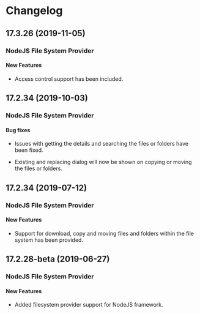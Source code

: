 # Changelog

## 17.3.26 (2019-11-05)

### NodeJS File System Provider

#### New Features

- Access control support has been included.

## 17.2.34 (2019-10-03)

### NodeJS File System Provider

#### Bug fixes

- Issues with getting the details and searching the files or folders have been fixed.

- Existing and replacing dialog will now be shown on copying or moving the files or folders.

## 17.2.34 (2019-07-12)

### NodeJS File System Provider

#### New Features

- Support for download, copy and moving files and folders within the file system has been provided.

## 17.2.28-beta (2019-06-27)

### NodeJS File System Provider

#### New Features

- Added filesystem provider support for NodeJS framework.
